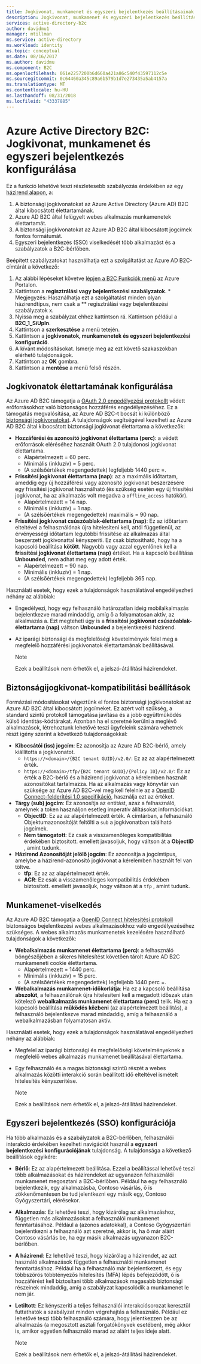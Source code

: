 ```yaml
---
title: Jogkivonat, munkamenet és egyszeri bejelentkezés beállításainak az Azure Active Directory B2C |} A Microsoft Docs
description: Jogkivonat, munkamenet és egyszeri bejelentkezés beállításainak az Azure Active Directory B2C-t.
services: active-directory-b2c
author: davidmu1
manager: mtillman
ms.service: active-directory
ms.workload: identity
ms.topic: conceptual
ms.date: 08/16/2017
ms.author: davidmu
ms.component: B2C
ms.openlocfilehash: 061e2257200b6d660a421a86c540f43597112c5e
ms.sourcegitcommit: 0c64460a345c89a6b579b1d7e273435a5ab4157a
ms.translationtype: MT
ms.contentlocale: hu-HU
ms.lasthandoff: 08/31/2018
ms.locfileid: "43337885"
---
```

# <a name="azure-active-directory-b2c-token-session-and-single-sign-on-configuration"></a>Azure Active Directory B2C: Jogkivonat, munkamenet és egyszeri bejelentkezés konfigurálása

Ez a funkció lehetővé teszi részletesebb szabályozás érdekében az egy [házirend alapon](active-directory-b2c-reference-policies.md), a:

1. A biztonsági jogkivonatokat az Azure Active Directory (Azure AD) B2C által kibocsátott élettartamának.
2. Azure AD B2C által felügyelt webes alkalmazás munkamenetek élettartamát.
3. A biztonsági jogkivonatokat az Azure AD B2C által kibocsátott jogcímek fontos formátumát.
4. Egyszeri bejelentkezés (SSO) viselkedését több alkalmazást és a szabályzatok a B2C-bérlőben.

Beépített szabályzatokat használhatja ezt a szolgáltatást az Azure AD B2C-címtárát a következő:

1. Az alábbi lépéseket követve [lépjen a B2C Funkciók menü](active-directory-b2c-app-registration.md#navigate-to-b2c-settings) az Azure Portalon.
2. Kattintson a **regisztrálási vagy bejelentkezési szabályzatok**. * Megjegyzés: Használhatja ezt a szolgáltatást minden olyan házirendtípus, nem csak a ** regisztrálási vagy bejelentkezési szabályzatok x.
3. Nyissa meg a szabályzat ehhez kattintson rá. Kattintson például a **B2C_1_SiUpIn**.
4. Kattintson a **szerkesztése** a menü tetején.
5. Kattintson a **jogkivonatok, munkamenetek és egyszeri bejelentkezési konfiguráció**.
6. A kívánt módosításokat. Ismerje meg az ezt követő szakaszokban elérhető tulajdonságok.
7. Kattintson az **OK** gombra.
8. Kattintson a **mentése** a menü felső részén.

## <a name="token-lifetimes-configuration"></a>Jogkivonatok élettartamának konfigurálása

Az Azure AD B2C támogatja a [OAuth 2.0 engedélyezési protokollt](active-directory-b2c-reference-protocols.md) védett erőforrásokhoz való biztonságos hozzáférés engedélyezéséhez. Ez a támogatás megvalósítása, az Azure AD B2C-t bocsát ki különböző [biztonsági jogkivonatokat](active-directory-b2c-reference-tokens.md). A tulajdonságok segítségével kezelheti az Azure AD B2C által kibocsátott biztonsági jogkivonat élettartama a következők:

* **Hozzáférési és azonosító jogkivonat élettartama (perc)**: a védett erőforrások eléréséhez használt OAuth 2.0 tulajdonosi jogkivonat élettartama.
  * Alapértelmezett = 60 perc.
  * Minimális (inkluzív) = 5 perc.
  * (A szélsőértékek megengedettek) legfeljebb 1440 perc =.
* **Frissítési jogkivonat élettartama (nap)**: az a maximális időtartam, ameddig egy új hozzáférési vagy azonosító jogkivonat beszerzésére egy frissítési jogkivonat használható (és szükség esetén egy új frissítési jogkivonat, ha az alkalmazás volt megadva a `offline_access` hatókör).
  * Alapértelmezett = 14 nap.
  * Minimális (inkluzív) = 1 nap.
  * (A szélsőértékek megengedettek) maximális = 90 nap.
* **Frissítési jogkivonat csúszóablak-élettartama (nap)**: Ez az időtartam elteltével a felhasználónak újra hitelesíteni kell, attól függetlenül, az érvényességi időtartam legutóbbi frissítése az alkalmazás által beszerzett jogkivonattal kényszeríti. Ez csak biztosítható, hogy ha a kapcsoló beállítása **kötött**. Nagyobb vagy azzal egyenlőnek kell a **frissítési jogkivonat élettartama (nap)** értéket. Ha a kapcsoló beállítása **Unbounded**, nem adhat meg egy adott érték.
  * Alapértelmezett = 90 nap.
  * Minimális (inkluzív) = 1 nap.
  * (A szélsőértékek megengedettek) legfeljebb 365 nap.

Használati esetek, hogy ezek a tulajdonságok használatával engedélyezheti néhány az alábbiak:

* Engedélyezi, hogy egy felhasználó határozatlan ideig mobilalkalmazás bejelentkezve marad mindaddig, amíg ő a folyamatosan aktív, az alkalmazás a. Ezt megteheti úgy is a **frissítési jogkivonat csúszóablak-élettartama (nap)** váltson **Unbounded** a bejelentkezési házirend.
* Az iparági biztonsági és megfelelőségi követelmények felel meg a megfelelő hozzáférési jogkivonatok élettartamának beállításával.

    > [!NOTE]
    > Ezek a beállítások nem érhetők el, a jelszó-átállítási házirendeket.
    > 
    > 

## <a name="token-compatibility-settings"></a>Biztonságijogkivonat-kompatibilitási beállítások

Formázási módosításokat végeztünk el fontos biztonsági jogkivonatokat az Azure AD B2C által kibocsátott jogcímeket. Ez azért volt szükség, a standard szintű protokoll támogatása javítása és a jobb együttműködés külső identitás-kódtárakat. Azonban ha el szeretné kerülni a meglévő alkalmazások, létrehoztunk lehetővé teszi ügyfeleink számára vehetnek részt igény szerint a következő tulajdonságokkal:

* **Kibocsátói (iss) jogcím**: Ez azonosítja az Azure AD B2C-bérlő, amely kiállította a jogkivonatot.
  * `https://<domain>/{B2C tenant GUID}/v2.0/`: Ez az az alapértelmezett érték.
  * `https://<domain>/tfp/{B2C tenant GUID}/{Policy ID}/v2.0/`: Ez az érték a B2C-bérlő és a házirend jogkivonat a kérelemben használt azonosítókat tartalmazza. Ha az alkalmazás vagy könyvtár van szüksége az Azure AD B2C-vel meg kell felelnie az a [OpenID Connect-felderítési 1.0 specifikáció](http://openid.net/specs/openid-connect-discovery-1_0.html), használja ezt az értéket.
* **Tárgy (sub) jogcím**: Ez azonosítja az entitást, azaz a felhasználó, amelynek a token használjon esetleg imperatív állításokat információkat.
  * **ObjectID**: Ez az az alapértelmezett érték. A címtárban, a felhasználó Objektumazonosítóját feltölti a `sub` a jogkivonatban található jogcímek.
  * **Nem támogatott**: Ez csak a visszamenőleges kompatibilitás érdekében biztosított. emellett javasoljuk, hogy váltson át a **ObjectID** , amint tudunk.
* **Házirend Azonosítóját jelölő jogcím**: Ez azonosítja a jogcímtípus, amelybe a házirend-azonosító jogkivonat a kérelemben használt fel van töltve.
  * **tfp**: Ez az az alapértelmezett érték.
  * **ACR**: Ez csak a visszamenőleges kompatibilitás érdekében biztosított. emellett javasoljuk, hogy váltson át a `tfp` , amint tudunk.

## <a name="session-behavior"></a>Munkamenet-viselkedés

Az Azure AD B2C támogatja a [OpenID Connect hitelesítési protokoll](active-directory-b2c-reference-oidc.md) biztonságos bejelentkezési webes alkalmazásokhoz való engedélyezéséhez szükséges. A webes alkalmazás munkamenetek kezelésére használható tulajdonságok a következők:

* **Webalkalmazás munkamenet élettartama (perc)**: a felhasználó böngészőjében a sikeres hitelesítést követően tárolt Azure AD B2C munkameneti cookie élettartama.
  * Alapértelmezett = 1440 perc.
  * Minimális (inkluzív) = 15 perc.
  * (A szélsőértékek megengedettek) legfeljebb 1440 perc =.
* **Webalkalmazás munkamenet-időkorlátja**: Ha ez a kapcsoló beállítása **abszolút**, a felhasználónak újra hitelesíteni kell a megadott időszak után kötelező **webalkalmazás munkamenet élettartama (perc)** telik. Ha ez a kapcsoló beállítása **működés közbeni** (az alapértelmezett beállítás), a felhasználó bejelentkezve marad mindaddig, amíg a felhasználó a webalkalmazásban folyamatosan aktív.

Használati esetek, hogy ezek a tulajdonságok használatával engedélyezheti néhány az alábbiak:

* Megfelel az iparági biztonsági és megfelelőségi követelményeknek a megfelelő webes alkalmazás munkamenet beállításával élettartama.
* Egy felhasználó és a magas biztonsági szintű részét a webes alkalmazás közötti interakció során beállított idő elteltével ismételt hitelesítés kényszerítése. 

    > [!NOTE]
    > Ezek a beállítások nem érhetők el, a jelszó-átállítási házirendeket.
    > 
    > 

## <a name="single-sign-on-sso-configuration"></a>Egyszeri bejelentkezés (SSO) konfigurációja
Ha több alkalmazás és a szabályzatok a B2C-bérlőben, felhasználói interakció érdekében kezelheti navigációt használ a **egyszeri bejelentkezési konfigurációjának** tulajdonság. A tulajdonsága a következő beállítások egyikére:

* **Bérlő**: Ez az alapértelmezett beállítása. Ezzel a beállítással lehetővé teszi több alkalmazásokat és házirendeket az ugyanazon felhasználói munkamenet megosztani a B2C-bérlőben. Például ha egy felhasználó bejelentkezik, egy alkalmazásba, Contoso vásárlás, ő is zökkenőmentesen be tud jelentkezni egy másik egy, Contoso Gyógyszertári, elérésekor.
* **Alkalmazás**: Ez lehetővé teszi, hogy kizárólag az alkalmazáshoz, független más alkalmazásokat a felhasználói munkamenet fenntartásához. Például a (azonos adatokkal), a Contoso Gyógyszertári bejelentkezni a felhasználó azt szeretné, akkor is, ha ő már aláírt Contoso vásárlás be, ha egy másik alkalmazás ugyanazon B2C-bérlőben. 
* **A házirend**: Ez lehetővé teszi, hogy kizárólag a házirendet, az azt használó alkalmazások független a felhasználói munkamenet fenntartásához. Például ha a felhasználó már bejelentkezett, és egy többszörös többtényezős hitelesítés (MFA) lépés befejeződött, ő is hozzáférést kell biztosítani több alkalmazások magasabb biztonsági részeinek mindaddig, amíg a szabályzat kapcsolódik a munkamenet le nem jár.
* **Letiltott**: Ez kényszeríti a teljes felhasználói interakciósorozat keresztül futtathatók a szabályzat minden végrehajtás a felhasználó. Például ez lehetővé teszi több felhasználó számára, hogy jelentkezzen be az alkalmazás (a megosztott asztali forgatókönyvek esetében), még akkor is, amikor egyetlen felhasználó marad az aláírt teljes ideje alatt.

    > [!NOTE]
    > Ezek a beállítások nem érhetők el, a jelszó-átállítási házirendeket.
    > 
    > 

